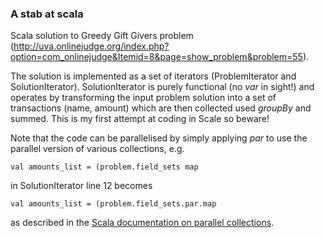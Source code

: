 ### A stab at scala
Scala solution to Greedy Gift Givers problem (http://uva.onlinejudge.org/index.php?option=com_onlinejudge&Itemid=8&page=show_problem&problem=55).

The solution is implemented as a set of iterators (ProblemIterator and SolutionIterator). SolutionIterator is purely functional
(no *var* in sight!) and operates by transforming the input problem solution into a set of transactions (name, amount) which 
are then collected used *groupBy* and summed. This is my first attempt at coding in Scale so beware!

Note that the code can be parallelised by simply applying *par* to use the parallel version of various collections, e.g.

    val amounts_list = (problem.field_sets map

in SolutionIterator line 12 becomes

    val amounts_list = (problem.field_sets.par.map

as described in the [Scala documentation on parallel collections](http://docs.scala-lang.org/overviews/parallel-collections/overview.html).
